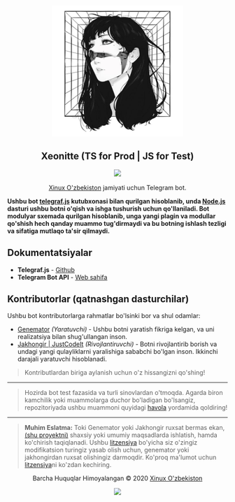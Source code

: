 <p align="center"><a href="https://t.me/xeonittebot" target="_blank"><img height="300" width="300" src="./assets/logo.jpg"/></a></p>

<h2 align="center">Xeonitte (TS for Prod | JS for Test)</h2>

<p align="center"><a href="https://t.me/xeonittebot"><img src="https://img.shields.io/static/v1.svg?style=flat-square&label=heroku&message=deployed&logoColor=eceff4&logo=github&colorA=000000&colorB=ffffff"/></a></p>

<p align="center"><a href="https://t.me/s/xinuxuz" target="_blank">Xinux O'zbekiston</a> jamiyati uchun Telegram bot.</p>

**Ushbu bot [telegraf.js](https://github.com/telegraf/telegraf) kutubxonasi bilan
qurilgan hisoblanib, unda [Node.js](https://nodejs.org/en/) dasturi ushbu botni o'qish
va ishga tushurish uchun qo'llaniladi. Bot modulyar sxemada qurilgan hisoblanib, unga
yangi plagin va modullar qo'shish hech qanday muammo tug'dirmaydi va bu botning ishlash
tezligi va sifatiga mutlaqo ta'sir qilmaydi.**

## Dokumentatsiyalar

-   **Telegraf.js** - [Github](https://github.com/telegraf/telegraf)
-   **Telegram Bot API** - [Web sahifa](https://core.telegram.org/bots/api)

## Kontributorlar (qatnashgan dasturchilar)

Ushbu bot kontributorlarga rahmatlar bo'lsinki bor va shul odamlar:

-   [Genemator](https://github.com/genemators) _(Yaratuvchi)_ - Ushbu botni yaratish
    fikriga kelgan, va uni realizatsiya bilan shug'ullangan inson.
-   [Jakhongir | JustCodeIt](https://github.com/Jakhongiirr) _(Rivojlantiruvchi)_ - Botni
    rivojlantirib borish va undagi yangi qulayliklarni yaralishiga sababchi bo'lgan inson.
    Ikkinchi darajali yaratuvchi hisoblanadi.

> Kontributlardan biriga aylanish uchun o'z hissangizni qo'shing!

---

> Hozirda bot test fazasida va turli sinovlardan o'tmoqda. Agarda biron kamchilik
> yoki muammolarga duchor bo'ladigan bo'lsangiz, repozitoriyada ushbu muammoni
> quyidagi [havola](https://github.com/xinuxuz/xeonitte/issues/new) yordamida qoldiring!

---

> **Muhim Eslatma:** Toki Genemator yoki Jakhongir ruxsat bermas ekan, 
> [(shu proyektni)](https://github.com/wiut-bis/maid) shaxsiy yoki 
> umumiy maqsadlarda ishlatish, hamda ko'chirish taqiqlanadi. Ushbu 
> [litzensiya](license) bo'yicha siz o'zingiz modifikatsion turingiz
> yasab olish uchun, genemator yoki jakhongirdan ruxsat olishingiz
> darmoqdir. Ko'proq ma'lumot uchun [litzensiya](license)ni ko'zdan
> kechiring.

<p align="center">Barcha Huquqlar Himoyalangan &copy; 2020 <a href="https://genemator.uz" target="_blank">Xinux O'zbekiston</a></p>

<p align="center"><a href="https://github.com/xinuxuz/xeonitte/blob/main/license"><img src="https://img.shields.io/static/v1.svg?style=flat-square&label=License&message=CC0-1.0&logoColor=eceff4&logo=github&colorA=000000&colorB=ffffff"/></a></p>
